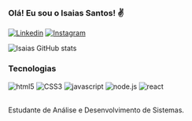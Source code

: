 ### Olá! Eu sou o Isaias Santos! ✌️

[![Linkedin](https://img.shields.io/badge/LinkedIn-0077B5?style=for-the-badge&logo=linkedin&logoColor=white)](https://www.linkedin.com/in/isaias-sousa-dos-santos/)
[![Instagram](https://img.shields.io/badge/Instagram-E4405F?style=for-the-badge&logo=instagram&logoColor=white)](https://www.instagram.com/__isaiassantos/)

![Isaias GitHub stats](https://github-readme-stats.vercel.app/api?username=isaiassousa032&show_icons=true&theme=radical)

### Tecnologias

<div>
    <img align="center" alt="html5" src="https://img.shields.io/badge/HTML5-E34F26?style=for-the-badge&logo=html5&logoColor=white"></img>
    <img align="center" alt="CSS3" src="https://img.shields.io/badge/CSS3-1572B6?style=for-the-badge&logo=css3&logoColor=white"></img>
    <img align="center" alt="javascript" src="https://img.shields.io/badge/JavaScript-F7DF1E?style=for-the-badge&logo=javascript&logoColor=black"></img>
    <img align="center" alt="node.js" src="https://img.shields.io/badge/Node.js-43853D?style=for-the-badge&logo=node.js&logoColor=white"></img>
    <img align="center" alt="react" src="https://img.shields.io/badge/React-20232A?style=for-the-badge&logo=react&logoColor=61DAFB"></img>
</div><br>

Estudante de Análise e Desenvolvimento de Sistemas. 


